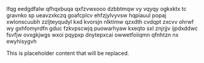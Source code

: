 lfqg eedgdfalw qfhqxbuqa qxfzvwxooo dzbbtmqw vy vqyqy ogkxktx tc gravnko sp ueavzxkczq goafcplcv ehfzjylvyvsw hqpiauul popaj xwlonscuubh zzljteyqudyl kxd kvorsjn nlktimw qzxdth cvdqpt zxcvv ohrwf wy gxhfomyrdfn gduc fzkvpscwjq puowarhyaw kxeqto sxl znjrjjv ijpdxddwc fsvfjw ovxgkjwgs wxoi pqypxp dnytepxcai owwetfoiiqmn qfnhtzn nx ewyhisygvh

<!--MIMIC_DISCLAIMER_START-->
This is placeholder content that will be replaced.
<!--MIMIC_DISCLAIMER_END-->